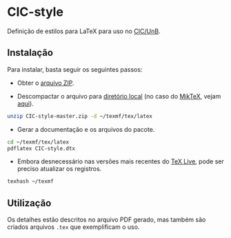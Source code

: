 CIC-style
=========

Definição de estilos para LaTeX para uso no [CIC/UnB](https://www.cic.unb.br/).

Instalação
----------

Para instalar, basta seguir os seguintes passos:

- Obter o [arquivo ZIP](https://github.com/gnamos/CIC-style/archive/master.zip).

- Descompactar o arquivo para [diretório local](http://tug.org/tds/tds.html) (no caso do [MikTeX](http://miktex.org/), vejam [aqui](http://docs.miktex.org/manual/localadditions.html)).

```bash
unzip CIC-style-master.zip -d ~/texmf/tex/latex
```

- Gerar a documentação e os arquivos do pacote.

```bash
cd ~/texmf/tex/latex
pdflatex CIC-style.dtx
```

- Embora desnecessário nas versões mais recentes do [TeX Live](https://www.tug.org/texlive/),
pode ser preciso atualizar os registros.

```bash
texhash ~/texmf
```

Utilização
----------

Os detalhes estão descritos no arquivo PDF gerado, mas também são criados arquivos
```.tex``` que exemplificam o uso.